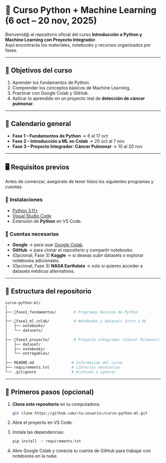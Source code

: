 # 📘 Curso Python + Machine Learning (6 oct – 20 nov, 2025)

Bienvenid@ al repositorio oficial del curso **Introducción a Python y Machine Learning con Proyecto Integrador**.  
Aquí encontrarás los materiales, notebooks y recursos organizados por fases.

---

## 🎯 Objetivos del curso
1. Aprender los fundamentos de Python.
2. Comprender los conceptos básicos de Machine Learning.
3. Practicar con Google Colab y GitHub.
4. Aplicar lo aprendido en un proyecto real de **detección de cáncer pulmonar**.

---

## 📅 Calendario general
- **Fase 1 – Fundamentos de Python** → 6 al 17 oct  
- **Fase 2 – Introducción a ML en Colab** → 20 oct al 7 nov  
- **Fase 3 – Proyecto Integrador: Cáncer Pulmonar** → 10 al 20 nov  

---

## 🖥️ Requisitos previos
Antes de comenzar, asegúrate de tener listos los siguientes programas y cuentas:

### 🔹 Instalaciones
- [Python 3.11+](https://www.python.org/downloads/)  
- [Visual Studio Code](https://code.visualstudio.com/)  
- Extensión de **Python** en VS Code.

### 🔹 Cuentas necesarias
- **Google** → para usar [Google Colab](https://colab.research.google.com/).  
- **GitHub** → para clonar el repositorio y compartir notebooks.  
- (Opcional, Fase 3) **Kaggle** → si deseas subir datasets o explorar notebooks adicionales.  
- (Opcional, Fase 3) **NASA Earthdata** → solo si quieres acceder a datasets médicos alternativos.

---

## 📂 Estructura del repositorio

```bash
curso-python-ml/
│
├── 📁fase1_fundamentos/        # Programas básicos de Python
│
├── 📁fase2_ml_colab/           # Notebooks y datasets intro a ML
│   ├── notebooks/
│   └── datasets/
│
├── 📁fase3_proyecto/           # Proyecto integrador (Cáncer Pulmonar)
│   ├── dataset/
│   ├── notebooks/
│   └── entregables/
│
├── README.md                 # Información del curso
├── requirements.txt          # Librerías necesarias
└── .gitignore                # Archivos a ignorar
```


---

## 🚀 Primeros pasos (opcional)

1. **Clona este repositorio** en tu computadora:
   ```bash
   git clone https://github.com/<tu-usuario>/curso-python-ml.git
2. Abre el proyecto en VS Code.

3. Instala las dependencias:
   ```bash
   pip install -r requirements.txt
4. Abre Google Colab y conecta tu cuenta de GitHub para trabajar con notebooks en la nube.

